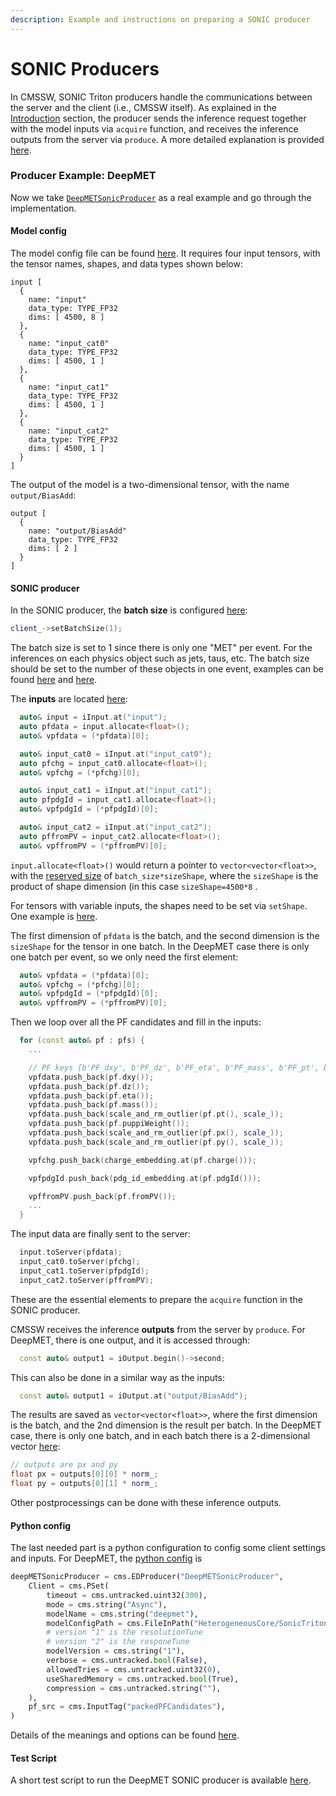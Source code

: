 ```yaml
---
description: Example and instructions on preparing a SONIC producer
---
```


# SONIC Producers

In CMSSW, SONIC Triton producers handle the communications between the server and the client (i.e., CMSSW itself). As explained in the [Introduction](introduction.md) section, the producer sends the inference request together with the model inputs via `acquire` function, and receives the inference outputs from the server via `produce`. A more detailed explanation is provided [here](https://github.com/cms-sw/cmssw/tree/master/HeterogeneousCore/SonicTriton#modules).

### Producer Example: DeepMET

Now we take [`DeepMETSonicProducer`](https://github.com/fastmachinelearning/cmssw/blob/CMSSW\_12\_0\_0\_pre5\_SONIC/RecoMET/METPUSubtraction/plugins/DeepMETSonicProducer.cc#L46) as a real example and go through the implementation.&#x20;

#### Model config

The model config file can be found [here](https://github.com/fastmachinelearning/sonic-models/blob/master/models/deepmet/config.pbtxt). It requires four input tensors, with the tensor names, shapes, and data types shown below:

```
input [
  {
    name: "input"
    data_type: TYPE_FP32
    dims: [ 4500, 8 ]
  },
  {
    name: "input_cat0"
    data_type: TYPE_FP32
    dims: [ 4500, 1 ]
  },
  {
    name: "input_cat1"
    data_type: TYPE_FP32
    dims: [ 4500, 1 ]
  },
  {
    name: "input_cat2"
    data_type: TYPE_FP32
    dims: [ 4500, 1 ]
  }
]
```

The output of the model is a two-dimensional tensor, with the name `output/BiasAdd`:

```
output [
  {
    name: "output/BiasAdd"
    data_type: TYPE_FP32
    dims: [ 2 ]
  }
]
```

#### SONIC producer

In the SONIC producer, the **batch size** is configured [here](https://github.com/fastmachinelearning/cmssw/blob/CMSSW\_12\_0\_0\_pre5\_SONIC/RecoMET/METPUSubtraction/plugins/DeepMETSonicProducer.cc#L46):

```cpp
client_->setBatchSize(1);
```

The batch size is set to 1 since there is only one "MET" per event. For the inferences on each physics object such as jets, taus, etc. The batch size should be set to the number of these objects in one event, examples can be found [here](https://github.com/fastmachinelearning/cmssw/blob/CMSSW\_12\_0\_0\_pre5\_SONIC/RecoTauTag/RecoTau/plugins/DeepTauIdSonicProducer.cc#L258) and [here](https://github.com/fastmachinelearning/cmssw/blob/CMSSW\_12\_0\_0\_pre5\_SONIC/RecoBTag/ONNXRuntime/plugins/ParticleNetSonicJetTagsProducer.cc#L132).

The **inputs** are located [here](https://github.com/fastmachinelearning/cmssw/blob/CMSSW\_12\_0\_0\_pre5\_SONIC/RecoMET/METPUSubtraction/plugins/DeepMETSonicProducer.cc#L52-L66):

```cpp
  auto& input = iInput.at("input");
  auto pfdata = input.allocate<float>();
  auto& vpfdata = (*pfdata)[0];

  auto& input_cat0 = iInput.at("input_cat0");
  auto pfchg = input_cat0.allocate<float>();
  auto& vpfchg = (*pfchg)[0];

  auto& input_cat1 = iInput.at("input_cat1");
  auto pfpdgId = input_cat1.allocate<float>();
  auto& vpfpdgId = (*pfpdgId)[0];

  auto& input_cat2 = iInput.at("input_cat2");
  auto pffromPV = input_cat2.allocate<float>();
  auto& vpffromPV = (*pffromPV)[0];
```

`input.allocate<float>()` would return a pointer to `vector<vector<float>>`, with the [reserved size](https://github.com/cms-sw/cmssw/blob/master/HeterogeneousCore/SonicTriton/src/TritonData.cc#L147-L160) of `batch_size*sizeShape`, where the `sizeShape` is the product of shape dimension (in this case `sizeShape=4500*8` .&#x20;

For tensors with variable inputs, the shapes need to be set via `setShape`. One example is [here](https://github.com/fastmachinelearning/cmssw/blob/CMSSW\_12\_0\_0\_pre5\_SONIC/RecoBTag/ONNXRuntime/plugins/ParticleNetSonicJetTagsProducer.cc#L160).

The first dimension of `pfdata` is the batch, and the second dimension is the `sizeShape` for the tensor in one batch. In the DeepMET case there is only one batch per event, so we only need the first element:

```cpp
  auto& vpfdata = (*pfdata)[0];
  auto& vpfchg = (*pfchg)[0];
  auto& vpfpdgId = (*pfpdgId)[0];
  auto& vpffromPV = (*pffromPV)[0];
```

Then we loop over all the PF candidates and fill in the inputs:

```cpp
  for (const auto& pf : pfs) {
    ...

    // PF keys [b'PF_dxy', b'PF_dz', b'PF_eta', b'PF_mass', b'PF_pt', b'PF_puppiWeight', b'PF_px', b'PF_py']
    vpfdata.push_back(pf.dxy());
    vpfdata.push_back(pf.dz());
    vpfdata.push_back(pf.eta());
    vpfdata.push_back(pf.mass());
    vpfdata.push_back(scale_and_rm_outlier(pf.pt(), scale_));
    vpfdata.push_back(pf.puppiWeight());
    vpfdata.push_back(scale_and_rm_outlier(pf.px(), scale_));
    vpfdata.push_back(scale_and_rm_outlier(pf.py(), scale_));

    vpfchg.push_back(charge_embedding.at(pf.charge()));

    vpfpdgId.push_back(pdg_id_embedding.at(pf.pdgId()));

    vpffromPV.push_back(pf.fromPV());
    ...
  }
```

The input data are finally sent to the server:

```cpp
  input.toServer(pfdata);
  input_cat0.toServer(pfchg);
  input_cat1.toServer(pfpdgId);
  input_cat2.toServer(pffromPV);
```

These are the essential elements to prepare the `acquire` function in the SONIC producer.

CMSSW receives the inference **outputs** from the server by `produce`. For DeepMET, there is one output, and it is accessed through:

```cpp
  const auto& output1 = iOutput.begin()->second;
```

This can also be done in a similar way as the inputs:

```cpp
  const auto& output1 = iOutput.at("output/BiasAdd");
```

The results are saved as `vector<vector<float>>`, where the first dimension is the batch, and the 2nd dimension is the result per batch. In the DeepMET case, there is only one batch, and in each batch there is a 2-dimensional vector [here](https://github.com/fastmachinelearning/cmssw/blob/CMSSW\_12\_0\_0\_pre5\_SONIC/RecoMET/METPUSubtraction/plugins/DeepMETSonicProducer.cc#L118-L120):

```cpp
// outputs are px and py
float px = outputs[0][0] * norm_;
float py = outputs[0][1] * norm_;
```

Other postprocessings can be done with these inference outputs.

#### Python config

The last needed part is a python configuration to config some client settings and inputs. For DeepMET, the [python config](https://github.com/fastmachinelearning/cmssw/blob/CMSSW\_12\_0\_0\_pre5\_SONIC/RecoMET/METPUSubtraction/python/deepMETSonicProducer\_cff.py) is

```python
deepMETSonicProducer = cms.EDProducer("DeepMETSonicProducer",
    Client = cms.PSet(
        timeout = cms.untracked.uint32(300),
        mode = cms.string("Async"),
        modelName = cms.string("deepmet"),
        modelConfigPath = cms.FileInPath("HeterogeneousCore/SonicTriton/data/models/deepmet/config.pbtxt"),
        # version "1" is the resolutionTune
        # version "2" is the responeTune
        modelVersion = cms.string("1"),
        verbose = cms.untracked.bool(False),
        allowedTries = cms.untracked.uint32(0),
        useSharedMemory = cms.untracked.bool(True),
        compression = cms.untracked.string(""),
    ),
    pf_src = cms.InputTag("packedPFCandidates"),
)
```

Details of the meanings and options can be found [here](https://github.com/cms-sw/cmssw/tree/master/HeterogeneousCore/SonicTriton#client).

#### Test Script

A short test script to run the DeepMET SONIC producer is available [here](https://github.com/fastmachinelearning/cmssw/blob/CMSSW\_12\_0\_0\_pre5\_SONIC/RecoMET/METPUSubtraction/test/testDeepMETSonic\_cfg.py).&#x20;
